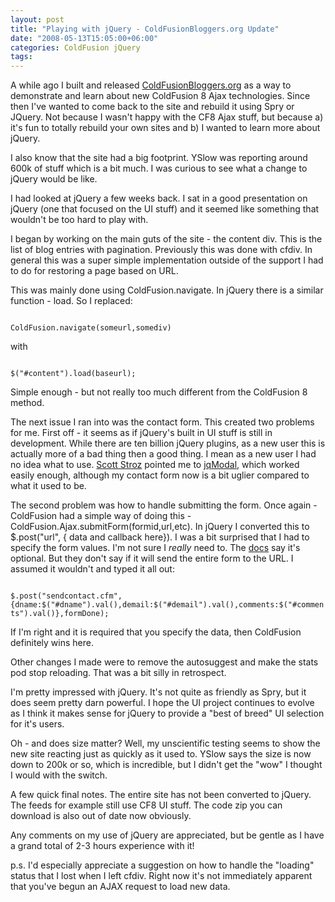 ```yaml
---
layout: post
title: "Playing with jQuery - ColdFusionBloggers.org Update"
date: "2008-05-13T15:05:00+06:00"
categories: ColdFusion jQuery 
tags: 
---
```


A while ago I built and released <a href="http://www.coldfusionbloggers.org">ColdFusionBloggers.org</a> as a way to demonstrate and learn about new ColdFusion 8 Ajax technologies. Since then I've wanted to come back to the site and rebuild it using Spry or JQuery. Not because I wasn't happy with the CF8 Ajax stuff, but because a) it's fun to totally rebuild your own sites and b) I wanted to learn more about jQuery.

I also know that the site had a big footprint. YSlow was reporting around 600k of stuff which is a bit much. I was curious to see what a change to jQuery would be like.

I had looked at jQuery a few weeks back. I sat in a good presentation on jQuery (one that focused on the UI stuff) and it seemed like something that wouldn't be too hard to play with.

I began by working on the main guts of the site - the content div. This is the list of blog entries with pagination. Previously this was done with cfdiv. In general this was a super simple implementation outside of the support I had to do for restoring a page based on URL. 

This was mainly done using ColdFusion.navigate. In jQuery there is a similar function - load. So I replaced:

<code>
ColdFusion.navigate(someurl,somediv)
</code>

with

<code>
$("#content").load(baseurl);
</code>

Simple enough - but not really too much different from the ColdFusion 8 method. 

The next issue I ran into was the contact form. This created two problems for me. First off - it seems as if jQuery's built in UI stuff is still in development. While there are ten billion jQuery plugins, as a new user this is actually more of a bad thing then a good thing. I mean as a new user I had no idea what to use. <a href="http://www.boyzoid.com">Scott Stroz</a> pointed me to <a href="http://dev.iceburg.net/jquery/jqModal/">jqModal</a>, which worked easily enough, although my contact form now is a bit uglier compared to what it used to be.

The second problem was how to handle submitting the form. Once again - ColdFusion had a simple way of doing this - ColdFusion.Ajax.submitForm(formid,url,etc). In jQuery I converted this to $.post("url", { data and callback here}). I was a bit surprised that I had to specify the form values. I'm not sure I <i>really</i> need to. The <a href="http://docs.jquery.com/Ajax/jQuery.post">docs</a> say it's optional. But they don't say if it will send the entire form to the URL. I assumed it wouldn't and typed it all out:

<code>
$.post("sendcontact.cfm",{dname:$("#dname").val(),demail:$("#demail").val(),comments:$("#comments").val()},formDone);
</code>

If I'm right and it is required that you specify the data, then ColdFusion definitely wins here.

Other changes I made were to remove the autosuggest and make the stats pod stop reloading. That was a bit silly in retrospect. 

I'm pretty impressed with jQuery. It's not quite as friendly as Spry, but it does seem pretty darn powerful. I hope the UI project continues to evolve as I think it makes sense for jQuery to provide a "best of breed" UI selection for it's users. 

Oh - and does size matter? Well, my unscientific testing seems to show the new site reacting just as quickly as it used to. YSlow says the size is now down to 200k or so, which is incredible, but I didn't get the "wow" I thought I would with the switch. 

A few quick final notes. The entire site has not been converted to jQuery. The feeds for example still use CF8 UI stuff. The code zip you can download is also out of date now obviously.

Any comments on my use of jQuery are appreciated, but be gentle as I have a grand total of 2-3 hours experience with it!

p.s. I'd especially appreciate a suggestion on how to handle the "loading" status that I lost when I left cfdiv. Right now it's not immediately apparent that you've begun an AJAX request to load new data.